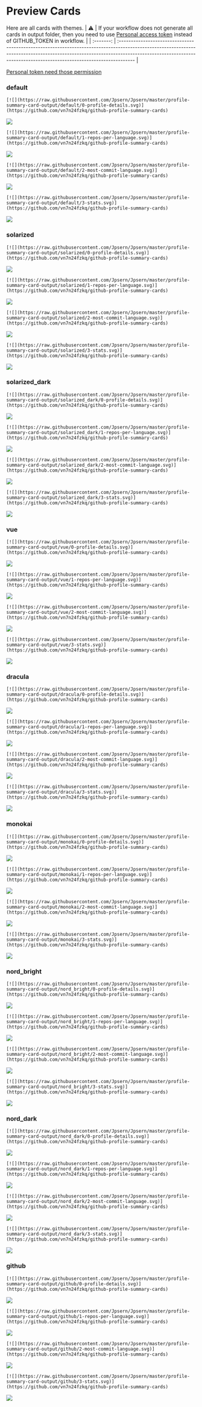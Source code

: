 
# Preview Cards

Here are all cards with themes.
| :warning: | If your workflow does not generate all cards in output folder, then you need to use [Personal access token](https://docs.github.com/en/actions/configuring-and-managing-workflows/creating-and-storing-encrypted-secrets) instead of GITHUB_TOKEN in workflow. |
| :-------: | :------------------------------------------------------------------------------------------------------------------------------------------------------------------------------------------------------------------------------------------------ |

[Personal token need those permission](https://github.com/vn7n24fzkq/github-profile-summary-cards/wiki/Personal-access-token-permissions)


### default


```
[![](https://raw.githubusercontent.com/Jpsern/Jpsern/master/profile-summary-card-output/default/0-profile-details.svg)](https://github.com/vn7n24fzkq/github-profile-summary-cards)
```
![](https://raw.githubusercontent.com/Jpsern/Jpsern/master/profile-summary-card-output/default/0-profile-details.svg)


```
[![](https://raw.githubusercontent.com/Jpsern/Jpsern/master/profile-summary-card-output/default/1-repos-per-language.svg)](https://github.com/vn7n24fzkq/github-profile-summary-cards)
```
![](https://raw.githubusercontent.com/Jpsern/Jpsern/master/profile-summary-card-output/default/1-repos-per-language.svg)


```
[![](https://raw.githubusercontent.com/Jpsern/Jpsern/master/profile-summary-card-output/default/2-most-commit-language.svg)](https://github.com/vn7n24fzkq/github-profile-summary-cards)
```
![](https://raw.githubusercontent.com/Jpsern/Jpsern/master/profile-summary-card-output/default/2-most-commit-language.svg)


```
[![](https://raw.githubusercontent.com/Jpsern/Jpsern/master/profile-summary-card-output/default/3-stats.svg)](https://github.com/vn7n24fzkq/github-profile-summary-cards)
```
![](https://raw.githubusercontent.com/Jpsern/Jpsern/master/profile-summary-card-output/default/3-stats.svg)


### solarized


```
[![](https://raw.githubusercontent.com/Jpsern/Jpsern/master/profile-summary-card-output/solarized/0-profile-details.svg)](https://github.com/vn7n24fzkq/github-profile-summary-cards)
```
![](https://raw.githubusercontent.com/Jpsern/Jpsern/master/profile-summary-card-output/solarized/0-profile-details.svg)


```
[![](https://raw.githubusercontent.com/Jpsern/Jpsern/master/profile-summary-card-output/solarized/1-repos-per-language.svg)](https://github.com/vn7n24fzkq/github-profile-summary-cards)
```
![](https://raw.githubusercontent.com/Jpsern/Jpsern/master/profile-summary-card-output/solarized/1-repos-per-language.svg)


```
[![](https://raw.githubusercontent.com/Jpsern/Jpsern/master/profile-summary-card-output/solarized/2-most-commit-language.svg)](https://github.com/vn7n24fzkq/github-profile-summary-cards)
```
![](https://raw.githubusercontent.com/Jpsern/Jpsern/master/profile-summary-card-output/solarized/2-most-commit-language.svg)


```
[![](https://raw.githubusercontent.com/Jpsern/Jpsern/master/profile-summary-card-output/solarized/3-stats.svg)](https://github.com/vn7n24fzkq/github-profile-summary-cards)
```
![](https://raw.githubusercontent.com/Jpsern/Jpsern/master/profile-summary-card-output/solarized/3-stats.svg)


### solarized_dark


```
[![](https://raw.githubusercontent.com/Jpsern/Jpsern/master/profile-summary-card-output/solarized_dark/0-profile-details.svg)](https://github.com/vn7n24fzkq/github-profile-summary-cards)
```
![](https://raw.githubusercontent.com/Jpsern/Jpsern/master/profile-summary-card-output/solarized_dark/0-profile-details.svg)


```
[![](https://raw.githubusercontent.com/Jpsern/Jpsern/master/profile-summary-card-output/solarized_dark/1-repos-per-language.svg)](https://github.com/vn7n24fzkq/github-profile-summary-cards)
```
![](https://raw.githubusercontent.com/Jpsern/Jpsern/master/profile-summary-card-output/solarized_dark/1-repos-per-language.svg)


```
[![](https://raw.githubusercontent.com/Jpsern/Jpsern/master/profile-summary-card-output/solarized_dark/2-most-commit-language.svg)](https://github.com/vn7n24fzkq/github-profile-summary-cards)
```
![](https://raw.githubusercontent.com/Jpsern/Jpsern/master/profile-summary-card-output/solarized_dark/2-most-commit-language.svg)


```
[![](https://raw.githubusercontent.com/Jpsern/Jpsern/master/profile-summary-card-output/solarized_dark/3-stats.svg)](https://github.com/vn7n24fzkq/github-profile-summary-cards)
```
![](https://raw.githubusercontent.com/Jpsern/Jpsern/master/profile-summary-card-output/solarized_dark/3-stats.svg)


### vue


```
[![](https://raw.githubusercontent.com/Jpsern/Jpsern/master/profile-summary-card-output/vue/0-profile-details.svg)](https://github.com/vn7n24fzkq/github-profile-summary-cards)
```
![](https://raw.githubusercontent.com/Jpsern/Jpsern/master/profile-summary-card-output/vue/0-profile-details.svg)


```
[![](https://raw.githubusercontent.com/Jpsern/Jpsern/master/profile-summary-card-output/vue/1-repos-per-language.svg)](https://github.com/vn7n24fzkq/github-profile-summary-cards)
```
![](https://raw.githubusercontent.com/Jpsern/Jpsern/master/profile-summary-card-output/vue/1-repos-per-language.svg)


```
[![](https://raw.githubusercontent.com/Jpsern/Jpsern/master/profile-summary-card-output/vue/2-most-commit-language.svg)](https://github.com/vn7n24fzkq/github-profile-summary-cards)
```
![](https://raw.githubusercontent.com/Jpsern/Jpsern/master/profile-summary-card-output/vue/2-most-commit-language.svg)


```
[![](https://raw.githubusercontent.com/Jpsern/Jpsern/master/profile-summary-card-output/vue/3-stats.svg)](https://github.com/vn7n24fzkq/github-profile-summary-cards)
```
![](https://raw.githubusercontent.com/Jpsern/Jpsern/master/profile-summary-card-output/vue/3-stats.svg)


### dracula


```
[![](https://raw.githubusercontent.com/Jpsern/Jpsern/master/profile-summary-card-output/dracula/0-profile-details.svg)](https://github.com/vn7n24fzkq/github-profile-summary-cards)
```
![](https://raw.githubusercontent.com/Jpsern/Jpsern/master/profile-summary-card-output/dracula/0-profile-details.svg)


```
[![](https://raw.githubusercontent.com/Jpsern/Jpsern/master/profile-summary-card-output/dracula/1-repos-per-language.svg)](https://github.com/vn7n24fzkq/github-profile-summary-cards)
```
![](https://raw.githubusercontent.com/Jpsern/Jpsern/master/profile-summary-card-output/dracula/1-repos-per-language.svg)


```
[![](https://raw.githubusercontent.com/Jpsern/Jpsern/master/profile-summary-card-output/dracula/2-most-commit-language.svg)](https://github.com/vn7n24fzkq/github-profile-summary-cards)
```
![](https://raw.githubusercontent.com/Jpsern/Jpsern/master/profile-summary-card-output/dracula/2-most-commit-language.svg)


```
[![](https://raw.githubusercontent.com/Jpsern/Jpsern/master/profile-summary-card-output/dracula/3-stats.svg)](https://github.com/vn7n24fzkq/github-profile-summary-cards)
```
![](https://raw.githubusercontent.com/Jpsern/Jpsern/master/profile-summary-card-output/dracula/3-stats.svg)


### monokai


```
[![](https://raw.githubusercontent.com/Jpsern/Jpsern/master/profile-summary-card-output/monokai/0-profile-details.svg)](https://github.com/vn7n24fzkq/github-profile-summary-cards)
```
![](https://raw.githubusercontent.com/Jpsern/Jpsern/master/profile-summary-card-output/monokai/0-profile-details.svg)


```
[![](https://raw.githubusercontent.com/Jpsern/Jpsern/master/profile-summary-card-output/monokai/1-repos-per-language.svg)](https://github.com/vn7n24fzkq/github-profile-summary-cards)
```
![](https://raw.githubusercontent.com/Jpsern/Jpsern/master/profile-summary-card-output/monokai/1-repos-per-language.svg)


```
[![](https://raw.githubusercontent.com/Jpsern/Jpsern/master/profile-summary-card-output/monokai/2-most-commit-language.svg)](https://github.com/vn7n24fzkq/github-profile-summary-cards)
```
![](https://raw.githubusercontent.com/Jpsern/Jpsern/master/profile-summary-card-output/monokai/2-most-commit-language.svg)


```
[![](https://raw.githubusercontent.com/Jpsern/Jpsern/master/profile-summary-card-output/monokai/3-stats.svg)](https://github.com/vn7n24fzkq/github-profile-summary-cards)
```
![](https://raw.githubusercontent.com/Jpsern/Jpsern/master/profile-summary-card-output/monokai/3-stats.svg)


### nord_bright


```
[![](https://raw.githubusercontent.com/Jpsern/Jpsern/master/profile-summary-card-output/nord_bright/0-profile-details.svg)](https://github.com/vn7n24fzkq/github-profile-summary-cards)
```
![](https://raw.githubusercontent.com/Jpsern/Jpsern/master/profile-summary-card-output/nord_bright/0-profile-details.svg)


```
[![](https://raw.githubusercontent.com/Jpsern/Jpsern/master/profile-summary-card-output/nord_bright/1-repos-per-language.svg)](https://github.com/vn7n24fzkq/github-profile-summary-cards)
```
![](https://raw.githubusercontent.com/Jpsern/Jpsern/master/profile-summary-card-output/nord_bright/1-repos-per-language.svg)


```
[![](https://raw.githubusercontent.com/Jpsern/Jpsern/master/profile-summary-card-output/nord_bright/2-most-commit-language.svg)](https://github.com/vn7n24fzkq/github-profile-summary-cards)
```
![](https://raw.githubusercontent.com/Jpsern/Jpsern/master/profile-summary-card-output/nord_bright/2-most-commit-language.svg)


```
[![](https://raw.githubusercontent.com/Jpsern/Jpsern/master/profile-summary-card-output/nord_bright/3-stats.svg)](https://github.com/vn7n24fzkq/github-profile-summary-cards)
```
![](https://raw.githubusercontent.com/Jpsern/Jpsern/master/profile-summary-card-output/nord_bright/3-stats.svg)


### nord_dark


```
[![](https://raw.githubusercontent.com/Jpsern/Jpsern/master/profile-summary-card-output/nord_dark/0-profile-details.svg)](https://github.com/vn7n24fzkq/github-profile-summary-cards)
```
![](https://raw.githubusercontent.com/Jpsern/Jpsern/master/profile-summary-card-output/nord_dark/0-profile-details.svg)


```
[![](https://raw.githubusercontent.com/Jpsern/Jpsern/master/profile-summary-card-output/nord_dark/1-repos-per-language.svg)](https://github.com/vn7n24fzkq/github-profile-summary-cards)
```
![](https://raw.githubusercontent.com/Jpsern/Jpsern/master/profile-summary-card-output/nord_dark/1-repos-per-language.svg)


```
[![](https://raw.githubusercontent.com/Jpsern/Jpsern/master/profile-summary-card-output/nord_dark/2-most-commit-language.svg)](https://github.com/vn7n24fzkq/github-profile-summary-cards)
```
![](https://raw.githubusercontent.com/Jpsern/Jpsern/master/profile-summary-card-output/nord_dark/2-most-commit-language.svg)


```
[![](https://raw.githubusercontent.com/Jpsern/Jpsern/master/profile-summary-card-output/nord_dark/3-stats.svg)](https://github.com/vn7n24fzkq/github-profile-summary-cards)
```
![](https://raw.githubusercontent.com/Jpsern/Jpsern/master/profile-summary-card-output/nord_dark/3-stats.svg)


### github


```
[![](https://raw.githubusercontent.com/Jpsern/Jpsern/master/profile-summary-card-output/github/0-profile-details.svg)](https://github.com/vn7n24fzkq/github-profile-summary-cards)
```
![](https://raw.githubusercontent.com/Jpsern/Jpsern/master/profile-summary-card-output/github/0-profile-details.svg)


```
[![](https://raw.githubusercontent.com/Jpsern/Jpsern/master/profile-summary-card-output/github/1-repos-per-language.svg)](https://github.com/vn7n24fzkq/github-profile-summary-cards)
```
![](https://raw.githubusercontent.com/Jpsern/Jpsern/master/profile-summary-card-output/github/1-repos-per-language.svg)


```
[![](https://raw.githubusercontent.com/Jpsern/Jpsern/master/profile-summary-card-output/github/2-most-commit-language.svg)](https://github.com/vn7n24fzkq/github-profile-summary-cards)
```
![](https://raw.githubusercontent.com/Jpsern/Jpsern/master/profile-summary-card-output/github/2-most-commit-language.svg)


```
[![](https://raw.githubusercontent.com/Jpsern/Jpsern/master/profile-summary-card-output/github/3-stats.svg)](https://github.com/vn7n24fzkq/github-profile-summary-cards)
```
![](https://raw.githubusercontent.com/Jpsern/Jpsern/master/profile-summary-card-output/github/3-stats.svg)

